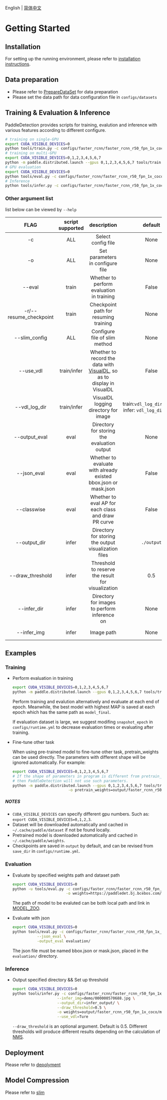 English | [简体中文](GETTING_STARTED_cn.md)

# Getting Started

## Installation

For setting up the running environment, please refer to [installation
instructions](INSTALL_cn.md).



## Data preparation

- Please refer to [PrepareDataSet](PrepareDataSet.md) for data preparation
- Please set the data path for data configuration file in ```configs/datasets```


## Training & Evaluation & Inference

PaddleDetection provides scripts for training, evalution and inference with various features according to different configure.

```bash
# training on single-GPU
export CUDA_VISIBLE_DEVICES=0
python tools/train.py -c configs/faster_rcnn/faster_rcnn_r50_fpn_1x_coco.yml
# training on multi-GPU
export CUDA_VISIBLE_DEVICES=0,1,2,3,4,5,6,7
python -m paddle.distributed.launch --gpus 0,1,2,3,4,5,6,7 tools/train.py -c configs/faster_rcnn/faster_rcnn_r50_fpn_1x_coco.yml
# GPU evaluation
export CUDA_VISIBLE_DEVICES=0
python tools/eval.py -c configs/faster_rcnn/faster_rcnn_r50_fpn_1x_coco.yml -o weights=https://paddledet.bj.bcebos.com/models/faster_rcnn_r50_fpn_1x_coco.pdparams
# Inference
python tools/infer.py -c configs/faster_rcnn/faster_rcnn_r50_fpn_1x_coco.yml --infer_img=demo/000000570688.jpg -o weights=https://paddledet.bj.bcebos.com/models/faster_rcnn_r50_fpn_1x_coco.pdparams
```

### Other argument list

list below can be viewed by `--help`

|         FLAG             |  script supported  |    description    |     default     |      remark      |
| :----------------------: | :------------: | :---------------: | :--------------: | :-----------------: |
|          -c              |      ALL       |  Select config file  |  None  |  **required**, such as `-c configs/faster_rcnn/faster_rcnn_r50_fpn_1x_coco.yml` |
|          -o              |      ALL       |  Set parameters in configure file  |  None  |  `-o` has higher priority to file configured by `-c`. Such as `-o use_gpu=False`  |  
|        --eval            |     train      |  Whether to perform evaluation in training  |  False  |  set `--eval` if needed  |
|   -r/--resume_checkpoint |     train      |  Checkpoint path for resuming training  |  None  |  such as `-r output/faster_rcnn_r50_1x_coco/10000`  |
|      --slim_config     |     ALL |  Configure file of slim method  |  None  |  such as `--slim_config configs/slim/prune/yolov3_prune_l1_norm.yml`  |
|        --use_vdl          |   train/infer   |  Whether to record the data with [VisualDL](https://github.com/paddlepaddle/visualdl), so as to display in VisualDL  |  False  |  VisualDL requires Python>=3.5   |
|        --vdl\_log_dir     |   train/infer   |  VisualDL logging directory for image  |  train:`vdl_log_dir/scalar` infer: `vdl_log_dir/image`  |  VisualDL requires Python>=3.5   |
|      --output_eval       |   eval |  Directory for storing the evaluation output  | None  |   such as `--output_eval=eval_output`, default is current directory  |
|       --json_eval        |       eval     |  Whether to evaluate with already existed bbox.json or mask.json  |  False  |  set `--json_eval` if needed and json path is set in `--output_eval`  |
|      --classwise         |       eval     |  Whether to eval AP for each class and draw PR curve  |  False  |  set `--classwise` if needed  |
|       --output_dir       |      infer     |  Directory for storing the output visualization files  |  `./output`  |  such as `--output_dir output`  |
|    --draw_threshold      |      infer     |  Threshold to reserve the result for visualization  |  0.5  |   such as `--draw_threshold 0.7`  |
|      --infer_dir         |       infer     |  Directory for images to perform inference on  |  None  | One of `infer_dir` and `infer_img` is requied  |
|      --infer_img         |       infer     |  Image path  |  None  | One of `infer_dir` and `infer_img` is requied, `infer_img` has higher priority over `infer_dir`  |




## Examples

### Training

- Perform evaluation in training

  ```bash
  export CUDA_VISIBLE_DEVICES=0,1,2,3,4,5,6,7
  python -m paddle.distributed.launch --gpus 0,1,2,3,4,5,6,7 tools/train.py -c configs/faster_rcnn/faster_rcnn_r50_fpn_1x_coco.yml --eval
  ```

  Perform training and evalution alternatively and evaluate at each end of epoch. Meanwhile, the best model with highest MAP is saved at each epoch which has the same path as `model_final`.

  If evaluation dataset is large, we suggest modifing `snapshot_epoch` in `configs/runtime.yml` to decrease evaluation times or evaluating after training.

- Fine-tune other task

  When using pre-trained model to fine-tune other task, pretrain\_weights can be used directly. The parameters with different shape will be ignored automatically. For example:


  ```bash
  export CUDA_VISIBLE_DEVICES=0,1,2,3,4,5,6,7
  # If the shape of parameters in program is different from pretrain_weights,
  # then PaddleDetection will not use such parameters.
  python -m paddle.distributed.launch --gpus 0,1,2,3,4,5,6,7 tools/train.py -c configs/faster_rcnn/faster_rcnn_r50_fpn_1x_coco.yml \
                           -o pretrain_weights=output/faster_rcnn_r50_1x_coco/model_final \
  ```

##### NOTES

- `CUDA_VISIBLE_DEVICES` can specify different gpu numbers. Such as: `export CUDA_VISIBLE_DEVICES=0,1,2,3`.
- Dataset will be downloaded automatically and cached in `~/.cache/paddle/dataset` if not be found locally.
- Pretrained model is downloaded automatically and cached in `~/.cache/paddle/weights`.
- Checkpoints are saved in `output` by default, and can be revised from `save_dir` in `configs/runtime.yml`.


### Evaluation

- Evaluate by specified weights path and dataset path

  ```bash
  export CUDA_VISIBLE_DEVICES=0
  python -u tools/eval.py -c configs/faster_rcnn/faster_rcnn_r50_fpn_1x_coco.yml \
                          -o weights=https://paddledet.bj.bcebos.com/models/faster_rcnn_r50_fpn_1x_coco.pdparams
  ```

  The path of model to be evaluted can be both local path and link in [MODEL_ZOO](../MODEL_ZOO_cn.md).

- Evaluate with json

  ```bash
  export CUDA_VISIBLE_DEVICES=0
  python tools/eval.py -c configs/faster_rcnn/faster_rcnn_r50_fpn_1x_coco.yml \
             --json_eval \
             -output_eval evaluation/
  ```

  The json file must be named bbox.json or mask.json, placed in the `evaluation/` directory.


### Inference

- Output specified directory && Set up threshold

  ```bash
  export CUDA_VISIBLE_DEVICES=0
  python tools/infer.py -c configs/faster_rcnn/faster_rcnn_r50_fpn_1x_coco.yml \
                      --infer_img=demo/000000570688.jpg \
                      --output_dir=infer_output/ \
                      --draw_threshold=0.5 \
                      -o weights=output/faster_rcnn_r50_fpn_1x_coco/model_final \
                      --use_vdl=Ture
  ```

  `--draw_threshold` is an optional argument. Default is 0.5.
  Different thresholds will produce different results depending on the calculation of [NMS](https://ieeexplore.ieee.org/document/1699659).


## Deployment

Please refer to [depolyment](../../deploy/README.md)

## Model Compression

Please refer to [slim](../../configs/slim/README.md)
